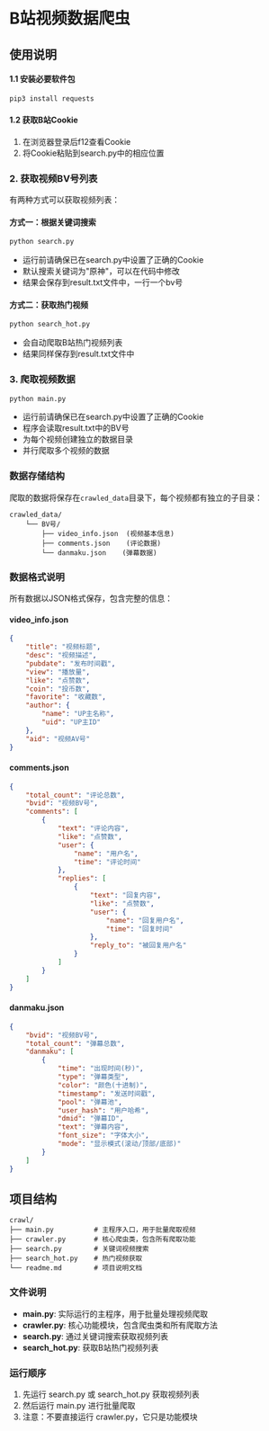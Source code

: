 # B站视频数据爬虫

## 使用说明

#### 1.1 安装必要软件包
```bash
pip3 install requests
```

#### 1.2 获取B站Cookie
1. 在浏览器登录后f12查看Cookie
2. 将Cookie粘贴到search.py中的相应位置

### 2. 获取视频BV号列表

有两种方式可以获取视频列表：

#### 方式一：根据关键词搜索
```bash
python search.py
```
- 运行前请确保已在search.py中设置了正确的Cookie
- 默认搜索关键词为"原神"，可以在代码中修改
- 结果会保存到result.txt文件中，一行一个bv号

#### 方式二：获取热门视频
```bash
python search_hot.py
```
- 会自动爬取B站热门视频列表
- 结果同样保存到result.txt文件中

### 3. 爬取视频数据
```bash
python main.py
```
- 运行前请确保已在search.py中设置了正确的Cookie
- 程序会读取result.txt中的BV号
- 为每个视频创建独立的数据目录
- 并行爬取多个视频的数据

### 数据存储结构

爬取的数据将保存在`crawled_data`目录下，每个视频都有独立的子目录：

```
crawled_data/
    └── BV号/
        ├── video_info.json  (视频基本信息)
        ├── comments.json    (评论数据)
        └── danmaku.json    (弹幕数据)
```

### 数据格式说明

所有数据以JSON格式保存，包含完整的信息：

#### video_info.json
```json
{
    "title": "视频标题",
    "desc": "视频描述",
    "pubdate": "发布时间戳",
    "view": "播放量",
    "like": "点赞数",
    "coin": "投币数",
    "favorite": "收藏数",
    "author": {
        "name": "UP主名称",
        "uid": "UP主ID"
    },
    "aid": "视频AV号"
}
```

#### comments.json
```json
{
    "total_count": "评论总数",
    "bvid": "视频BV号",
    "comments": [
        {
            "text": "评论内容",
            "like": "点赞数",
            "user": {
                "name": "用户名",
                "time": "评论时间"
            },
            "replies": [
                {
                    "text": "回复内容",
                    "like": "点赞数",
                    "user": {
                        "name": "回复用户名",
                        "time": "回复时间"
                    },
                    "reply_to": "被回复用户名"
                }
            ]
        }
    ]
}
```

#### danmaku.json
```json
{
    "bvid": "视频BV号",
    "total_count": "弹幕总数",
    "danmaku": [
        {
            "time": "出现时间(秒)",
            "type": "弹幕类型",
            "color": "颜色(十进制)",
            "timestamp": "发送时间戳",
            "pool": "弹幕池",
            "user_hash": "用户哈希",
            "dmid": "弹幕ID",
            "text": "弹幕内容",
            "font_size": "字体大小",
            "mode": "显示模式(滚动/顶部/底部)"
        }
    ]
}
```

## 项目结构
```
crawl/
├── main.py          # 主程序入口，用于批量爬取视频
├── crawler.py       # 核心爬虫类，包含所有爬取功能
├── search.py        # 关键词视频搜索
├── search_hot.py    # 热门视频获取
└── readme.md        # 项目说明文档
```

### 文件说明
- **main.py**: 实际运行的主程序，用于批量处理视频爬取
- **crawler.py**: 核心功能模块，包含爬虫类和所有爬取方法
- **search.py**: 通过关键词搜索获取视频列表
- **search_hot.py**: 获取B站热门视频列表

### 运行顺序
1. 先运行 search.py 或 search_hot.py 获取视频列表
2. 然后运行 main.py 进行批量爬取
3. 注意：不要直接运行 crawler.py，它只是功能模块

